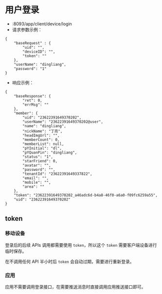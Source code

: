 # 用户登录

* :8093/app/client/device/login
* 请求参数示例：
````
{
    "baseRequest" : {
        "uid": "",
        "deviceID": "",
        "token": ""
    },
	"userName": "dingliang",
    "password": "1"
}
````
* 响应示例：
````
{
    "baseResponse": {
        "ret": 0,
        "errMsg": ""
    },
    "member": {
        "uid": "23622391649370202",
        "userName": "23622391649370202@user",
        "name": "dingliang",
        "nickName": "丁亮",
        "headImgUrl": "",
        "memberCount": 0,
        "memberList": null,
        "pYInitial": "dl",
        "pYQuanPin": "dingliang",
        "status": "1",
        "starFriend": 0,
        "avatar": "",
        "password": "",
        "tenantId": "23622391649337822",
        "email": "",
        "mobile": "",
        "area": ""
    },
    "token": "23622391649370202_a46adc6d-b4a8-46f0-a6a0-f09fc6259a55",
    "uid": "23622391649370202"
}
````

## token

### 移动设备

登录后的后续 APIs 调用都需要使用 ````token````，所以这个 ````token```` 需要客户端设备进行临时保存。

在不调用任何 API 半小时后 ````token```` 会自动过期，需要进行重新登录。

### 应用

应用不需要调用登录接口，在需要推送消息时直接调用应用推送接口即可。
